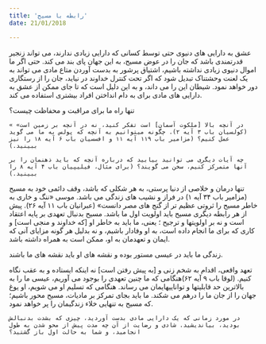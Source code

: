 ```yaml
---
title: 'رابطه با مسیح'
date: 21/01/2018

---
```


عشق به دارایی های دنیوی حتی توسط کسانی که دارایی زیادی ندارند، می تواند زنجیر قدرتمندی باشد که جان را در عوض مسیح، به این جهان پای بند می کند. حتی اگر ما اموال دنیوی زیادی نداشته باشیم، اشتیاق پرشور به بدست آوردن متاع مادی می تواند به یک لعنت وحشتناک تبدیل شود که اگر تحت کنترل خداوند در نیاید، جان را از رستگاری دور خواهد نمود. شیطان این را می داند، و به این دلیل است که تا جای ممکن از عشق به دارایی های مادی برای به دام انداختن افراد بیشتری استفاده می کند.

تنها راه ما برای مراقبت و محفاظت چیست؟

`« در آنچه بالا [ملکوت آسمان] است تفکر کنید، نه در آنچه بر زمین است» (کولسیان باب ۳ آیه ۲). چگونه میتوانیم به آنچه که پولس به ما می گوید عمل کنیم؟ (مزامیر باب ۱۱۹ آیه ۱۱ و افسسیان باب ۶ آیه ۱۸ را نیز ببینید.)`

`چه آیات دیگری می توانید بیابید که درباره آنچه که باید ذهنمان را بر آنها متمرکز کنیم، سخن می گویند؟ (برای مثال، فیلیپیان باب ۴ آیه ۸ را ببینید.)`

تنها درمان و خلاصی از دنیا پرستی، به هر شکلی که باشد، وقف دائمی خود به مسیح (مزامیر باب ۳۴ آیه ۱) در فراز و نشیب های زندگی می باشد. موسی «ننگ و خاری به خاطر مسیح را ثروتی عظیم تر از گنج های مصر دانست» (عبرانیان باب ۱۱ آیه ۲۶). پیش از هر رابطه دیگری مسیح باید اولویت اول ما باشد. مسیح بدنبال تعهدی بر پایه اعتقاد است و نه بر اولویتها و ترجیح ؛ یعنی، ما باید به خاطر او [که خداوند و منجی است] و کاری که برای ما انجام داده است، به او وفادار باشیم، و نه بدلیل هر گونه مزایای آنی که ایمان و تعهدمان به او، ممکن است به همراه داشته باشد.

زندگی ما باید در عیسی مستور بوده و نقشه های او باید نقشه های ما باشند.

تعهد واقعی، اقدام به شخم زنی و [به پیش رفتن است] نه اینکه ایستاده و به عقب نگاه کنیم. (لوقا باب ۹ آیه ۶۲)هنگامی که ما چنین تعهدی را بوجود می آوریم، عیسی ما را به بالاترین حد قابلیتها و تواناییهایمان می رساند. هنگامی که تسلیم او می شویم، او یوغ جهان را از جان ما را درهم می شکند. ما باید بجای تمرکز بر مادیات، مسیح محور باشیم؛ که مسیح به تنهایی خلاء زندگیمان را پر خواهد نمود.

`در مورد زمانی که یک دارایی مادی بدست آوردید، چیزی که بشدت بدنبالش بودید، بیاندیشید. شادی و رضایت از آن چه مدت پیش از محو شدن به طول انجامید، و شما به حالت اول باز گشتید؟`